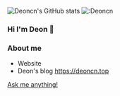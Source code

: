 ![Deoncn's GitHub stats](https://github-readme-stats.vercel.app/api?username=deoncn&bg_color=30,e96443,904e95&title_color=fff&text_color=fff)           ![:Deoncn](https://count.getloli.com/get/@deoncn?theme=rule34)

### Hi I'm Deon 👋

### About me

- Website 
- Deon's blog https://deoncn.top

[Ask me anything!](https://github.com/deoncn/deoncn/issues/new)

